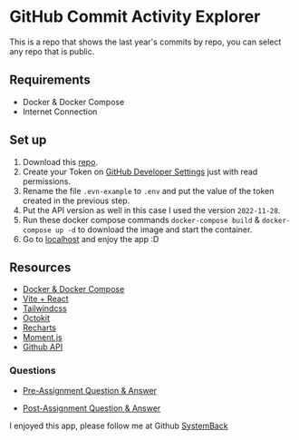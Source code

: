 # GitHub Commit Activity Explorer

This is a repo that shows the last year's commits by repo, you can select any repo that is public.

## Requirements

- Docker & Docker Compose
- Internet Connection

## Set up

1. Download this [repo](https://github.com/SystemBack/github_commits_activity).
2. Create your Token on [GitHub Developer Settings](https://github.com/settings/tokens) just with read permissions.
3. Rename the file `.evn-example` to `.env` and put the value of the token created in the previous step.
4. Put the API version as well in this case I used the version `2022-11-28`.
5. Run these docker compose commands `docker-compose build` & `docker-compose up -d` to download the image and start the container.
6. Go to [localhost](http://localhost/) and enjoy the app :D

## Resources

- [Docker & Docker Compose](https://www.docker.com/products/docker-desktop/)
- [Vite + React](https://vitejs.dev/guide/)
- [Tailwindcss](https://tailwindcss.com/)
- [Octokit](https://github.com/octokit/octokit.js)
- [Recharts](https://recharts.org/en-US/)
- [Moment.js](https://momentjs.com/)
- [Github API](https://docs.github.com/en/rest?apiVersion=2022-11-28)

### Questions

- [Pre-Assignment Question & Answer](./questions/pre.md)

- [Post-Assignment Question & Answer](./questions/post.md)

I enjoyed this app, please follow me at Github [SystemBack](https://github.com/SystemBack)
